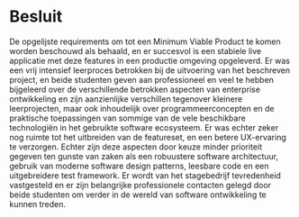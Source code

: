 # Besluit

De opgelijste requirements om tot een Minimum Viable Product te komen worden beschouwd als behaald, en er succesvol is een stabiele live applicatie met deze features in een productie omgeving opgeleverd. Er was een vrij intensief leerproces betrokken bij de uitvoering van het beschreven project, en beide studenten geven aan professioneel en veel te hebben bijgeleerd over de verschillende betrokken aspecten van enterprise ontwikkeling en zijn aanzienlijke verschillen tegenover kleinere leerprojecten, maar ook inhoudelijk over programmeerconcepten en de praktische toepassingen van sommige van de vele beschikbare technologiën in het gebruikte software ecosysteem. Er was echter zeker nog ruimte tot het uitbreiden van de featureset, en een betere UX-ervaring te verzorgen. Echter zijn deze aspecten door keuze minder prioriteit gegeven ten gunste van zaken als een robuustere software architectuur, gebruik van moderne software design patterns, leesbare code en een uitgebreidere test framework. Er wordt van het stagebedrijf tevredenheid vastgesteld en er zijn belangrijke professionele contacten gelegd door beide studenten om verder in de wereld van software ontwikkeling te kunnen treden.